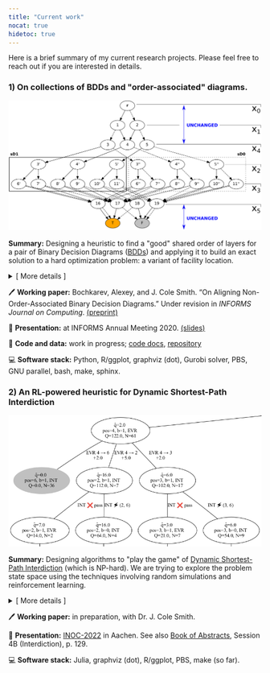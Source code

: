 ```yaml
---
title: "Current work"
nocat: true
hidetoc: true
---
```


Here is a brief summary of my current research projects. Please feel free to
reach out if you are interested in details. 

### 1) On collections of BDDs and "order-associated" diagrams.
![Branch and Bound tree](./siftup.png#full-shadow)

**Summary:** Designing a heuristic to find a "good" shared order
of layers for a pair of Binary Decision Diagrams ([BDDs](https://en.wikipedia.org/wiki/Binary_decision_diagram)) and applying
it to build an exact solution to a hard optimization problem: a variant of facility location.

<details> <summary> [ More details ]</summary>

The project focuses on Binary Decision Diagrams and their applications in
optimization. This data structure was developed to efficiently manipulate
Boolean functions, and sometimes it seems handy to represent a "logical"
(binary) constraint as a diagram. So, some optimization problems can be
naturally reformulated as linked network flows through a collection of diagrams
(and we are looking for a ["Consistent
path"](https://doi.org/10.1287/opre.2020.1979) through several diagrams).
Informally speaking, the latter can be solved relatively easily if the diagrams
have their layers in the same order. Good order of layers may make a diagram
small, but in a bad case the size of the diagram grows exponentially. Finding a
best order of layers is NP-hard, even for a single diagram. The project is structured into
two large, more or less independent parts.

First, we build a heuristic to "align" the diagrams. The
central idea is simple: when we swap two adjacent layers in
a diagram, their size change. But instead of working with
the original diagrams, which can be computationally
expensive, we can just keep track of the upper bounds on the
layer sizes. This gives rise to a smaller auxiliary problem
that sometimes does allow to find good shared order of
layers in reasonable time.

In the second part of the project we actually use this idea
to attack a hard combinatorial problem, a variant of the facility
location. We demonstrate how to parameterize the problem
using a collection of BDDs and compare several ways to
obtain an (exact) optimal solution, revealing that
Consistent Path representation along with the proposed
"alignment" heuristic might allow to obtain some performance
benefits (especially when we'd need to re-solve the problem
with different numerical data) and sensitivity information.
</details>

🖊️ **Working paper:** Bochkarev, Alexey, and J. Cole Smith. “On Aligning Non-Order-Associated Binary Decision Diagrams.” Under revision in *INFORMS Journal on Computing*. [(preprint)](https://optimization-online.org/2022/08/on-aligning-non-order-associated-binary-decision-diagrams/)

💬 **Presentation:** at INFORMS Annual Meeting 2020. [(slides)](./2020_10_Informs_Bochkarev.pdf)

💾 **Code and data:** work in progress; [code docs](./align-BDD/code-docs/overview.html "current code docs"), [repository](https://github.com/alex-bochkarev/align-BDD "github repository")

💻 **Software stack:** Python, R/ggplot, graphviz (dot), Gurobi solver, PBS, GNU parallel, bash, make, sphinx.

### 2) An RL-powered heuristic for Dynamic Shortest-Path Interdiction
![Tree picture](./dspi_tree.png#full-shadow)

**Summary:** Designing algorithms to "play the game" of [Dynamic Shortest-Path
Interdiction](https://doi.org/10.1002/net.21712) (which is
NP-hard). We are trying to explore the problem state space using the techniques
involving random simulations and reinforcement learning.

<details> <summary>[ More details ]</summary>

We are considering a dynamic game between two agents,
"Evader" and "Interdictor", over a directed weighted graph.
The purpose of the Evader is to traverse a graph between
"source" and "terminal" nodes at the minimum possible cost,
given the other player's actions. The "Interdictor" is
seeking to maximize the Evader's cost by "attacking" certain
number of edges of the graph (which results in the arc cost
increasing by a pre-defined amount). The players take turns,
where the Evader's turn implies traversal of an arc, and the
Interdictor's turn is either an attack or a pass. This
variant of the game is known to be NP-hard, and an exact
algorithm boils down to enumerating all the relevant states in a
dynamic programming fashion. 

While existing research discusses bounds for
the optimal game cost, the literature on heuristics
(algorithms that would actually play that game, or propose a
*policy* for the players) has been generally lacking. We
look to fill in this gap by leveraging some ideas from the
realm of simulations and game playing research. </details>

🖊️ **Working paper:** in preparation, with Dr. J. Cole Smith. 

💬 **Presentation:** [INOC-2022](https://sites.google.com/view/inoc2022 "International Network
Optimization Conference 2022") in Aachen. See also [Book of Abstracts](https://www.math2.rwth-aachen.de/files/inoc2022/bookofabstracts.pdf), Session 4B (Interdiction), p. 129.

💻 **Software stack:** Julia, graphviz (dot), R/ggplot, PBS, make (so far).

